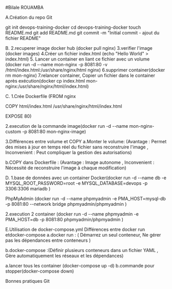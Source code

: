 #Bilale ROUAMBA

A.Création du repo Git

git init devops-training-docker
cd devops-training-docker
touch README.md
git add README.md
git commit -m "Initial commit - ajout du fichier README"

B.
2.recuperer image docker hub (docker pull nginx)
3.verifier l'image (docker images)
4.Créer un fichier index.html (echo "Hello World" > index.html)
5. Lancer un container en liant ce fichier avec un volume (docker run -d --name mon-nginx -p 8081:80 -v /html/index.html:/usr/share/nginx/html nginx)
6.supprimer container(docker rm mon-nginx)
7.relancer container, Copier un fichier dans le container après exécution(docker cp index.html mon-nginx:/usr/share/nginx/html/index.html)

C.
1.Crée Dockerfile (FROM nginx

COPY html/index.html /usr/share/nginx/html/index.html

EXPOSE 80)

2.execution de la commande image(docker run -d --name mon-nginx-custom -p 8081:80 mon-nginx-image)

3.Différences entre volume et COPY
a.Monter le volume: (Avantage : Permet des mises à jour en temps réel du fichier sans reconstruire l'image , Inconvenient : Peut compliquer la gestion des autorisations)

b.COPY dans Dockerfile : (Avantage : Image autonome , Inconvenient : Nécessité de reconstruire l'image à chaque modification)

D.
1.base de données avec un container Docker(docker run -d --name db -e MYSQL_ROOT_PASSWORD=root -e MYSQL_DATABASE=devops -p 3306:3306 mariadb )

PhpMyAdmin (docker run -d --name phpmyadmin -e PMA_HOST=mysql-db -p 8081:80 --network bridge phpmyadmin/phpmyadmin
)

2.execution 2 container (docker run -d --name phpmyadmin -e PMA_HOST=db -p 8081:80 phpmyadmin/phpmyadmin
)

E.Utilisation de docker-compose.yml
Différences entre docker run etdocker-compose
a.docker run : ( Démarrez un seul conteneur, Ne gérer pas les dépendances entre conteneurs )

b.docker-compose :(Définir plusieurs conteneurs dans un fichier YAML , Gère automatiquement les réseaux et les dépendances)


a.lancer tous les container (docker-compose up -d)
b.commande pour stopper(docker-compose down)

Bonnes pratiques Git